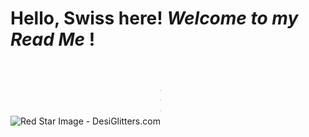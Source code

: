 # Hello, Swiss here! *Welcome to my* ***Read Me*** !
<img src="https://www.desiglitters.com/wp-content/uploads/2017/05/Red-Star-Image.gif" alt="Red Star Image - DesiGlitters.com"/><img width="1" height="100" alt="image" src="https://github.com/user-attachments/assets/4feab3f5-002d-4b4a-9583-0109e4a01678" />

